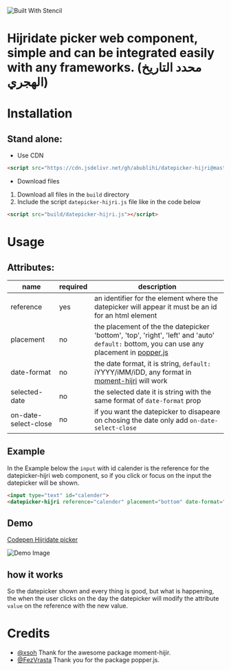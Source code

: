 ![Built With Stencil](https://img.shields.io/badge/-Built%20With%20Stencil-16161d.svg?logo=data%3Aimage%2Fsvg%2Bxml%3Bbase64%2CPD94bWwgdmVyc2lvbj0iMS4wIiBlbmNvZGluZz0idXRmLTgiPz4KPCEtLSBHZW5lcmF0b3I6IEFkb2JlIElsbHVzdHJhdG9yIDE5LjIuMSwgU1ZHIEV4cG9ydCBQbHVnLUluIC4gU1ZHIFZlcnNpb246IDYuMDAgQnVpbGQgMCkgIC0tPgo8c3ZnIHZlcnNpb249IjEuMSIgaWQ9IkxheWVyXzEiIHhtbG5zPSJodHRwOi8vd3d3LnczLm9yZy8yMDAwL3N2ZyIgeG1sbnM6eGxpbms9Imh0dHA6Ly93d3cudzMub3JnLzE5OTkveGxpbmsiIHg9IjBweCIgeT0iMHB4IgoJIHZpZXdCb3g9IjAgMCA1MTIgNTEyIiBzdHlsZT0iZW5hYmxlLWJhY2tncm91bmQ6bmV3IDAgMCA1MTIgNTEyOyIgeG1sOnNwYWNlPSJwcmVzZXJ2ZSI%2BCjxzdHlsZSB0eXBlPSJ0ZXh0L2NzcyI%2BCgkuc3Qwe2ZpbGw6I0ZGRkZGRjt9Cjwvc3R5bGU%2BCjxwYXRoIGNsYXNzPSJzdDAiIGQ9Ik00MjQuNywzNzMuOWMwLDM3LjYtNTUuMSw2OC42LTkyLjcsNjguNkgxODAuNGMtMzcuOSwwLTkyLjctMzAuNy05Mi43LTY4LjZ2LTMuNmgzMzYuOVYzNzMuOXoiLz4KPHBhdGggY2xhc3M9InN0MCIgZD0iTTQyNC43LDI5Mi4xSDE4MC40Yy0zNy42LDAtOTIuNy0zMS05Mi43LTY4LjZ2LTMuNkgzMzJjMzcuNiwwLDkyLjcsMzEsOTIuNyw2OC42VjI5Mi4xeiIvPgo8cGF0aCBjbGFzcz0ic3QwIiBkPSJNNDI0LjcsMTQxLjdIODcuN3YtMy42YzAtMzcuNiw1NC44LTY4LjYsOTIuNy02OC42SDMzMmMzNy45LDAsOTIuNywzMC43LDkyLjcsNjguNlYxNDEuN3oiLz4KPC9zdmc%2BCg%3D%3D&colorA=16161d&style=flat-square)

# Hijridate picker web component, simple and can be integrated easily with any frameworks. (محدد التاريخ الهجري)

# Installation

## Stand alone: 

* Use CDN

```html 
<script src="https://cdn.jsdelivr.net/gh/abublihi/datepicker-hijri@master/build/datepicker-hijri.js"></script>
```
* Download files

1. Download all files in the `build` directory
2. Include the script `datepicker-hijri.js` file like in the code below

```html
<script src="build/datepicker-hijri.js"></script>
```

# Usage

## Attributes:
|      name       | required | description |
|-----------------|----------|-------------|
| reference       |    yes   | an identifier for the  element where the datepicker will appear it must be an id for an html element |
| placement       |    no    | the placement of the the datepicker 'bottom', 'top', 'right', 'left' and 'auto' `default:` bottom, you can use any placement in [popper.js](https://popper.js.org/popper-documentation.html#Popper.placements) |
| date-format     |    no    | the date format, it is string, `default:` iYYYY/iMM/iDD, any format in [moment-hijri](https://github.com/xsoh/moment-hijri) will work|
| selected-date   |    no    | the selected date it is string with the same format of `date-format` prop |
| on-date-select-close   |    no    | if you want the datepicker to disapeare on chosing the date only add `on-date-select-close` |


## Example

In the Example below the `input` with id calender is the reference for the datepicker-hijri web component, so if you click or focus on the input the datepicker will be shown.

```html
<input type="text" id="calender">
<datepicker-hijri reference="calender" placement="bottom" date-format="iYYYY/iMM/iDD" selected-date="1441/02/01"></datepicker-hijri>
```

## Demo 
[Codepen Hijridate picker](https://codepen.io/abublihi/pen/RwwMJwz)

![Demo Image](https://i.ibb.co/tKkWFSp/ezgif-com-video-to-gif.gif)
## how it works 

So the datepicker shown and every thing is good, but what is happening, the when the user clicks on the day the datepicker will modify the attribute `value` on the reference with the new value.


# Credits

- [@xsoh](https://github.com/xsoh/moment-hijri) Thank for the awesome package moment-hijir.
- [@FezVrasta](https://github.com/FezVrasta/popper.js) Thank you for the package popper.js.
